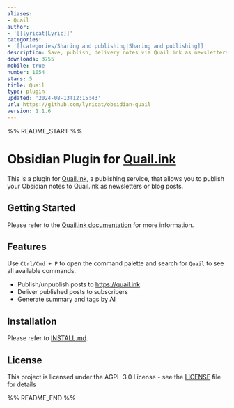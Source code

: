 ```yaml
---
aliases:
- Quail
author:
- '[[lyricat|Lyric]]'
categories:
- '[[categories/Sharing and publishing|Sharing and publishing]]'
description: Save, publish, delivery notes via Quail.ink as newsletters and blogs.
downloads: 3755
mobile: true
number: 1054
stars: 5
title: Quail
type: plugin
updated: '2024-08-13T12:15:43'
url: https://github.com/lyricat/obsidian-quail
version: 1.1.6
---
```


%% README_START %%

# Obsidian Plugin for [Quail.ink](https://quail.ink)

This is a plugin for [Quail.ink](https://quail.ink), a publishing service, that allows you to publish your Obsidian notes to Quail.ink as newsletters or blog posts.

## Getting Started

Please refer to the [Quail.ink documentation](https://docs.quail.ink/writer/obsidian-plugin.html) for more information.

## Features

Use `Ctrl/Cmd + P` to open the command palette and search for `Quail` to see all available commands.

- Publish/unpublish posts to https://quail.ink
- Deliver published posts to subscribers
- Generate summary and tags by AI

## Installation

Please refer to [INSTALL.md](INSTALL.md).

## License

This project is licensed under the AGPL-3.0 License - see the [LICENSE](LICENSE) file for details


%% README_END %%